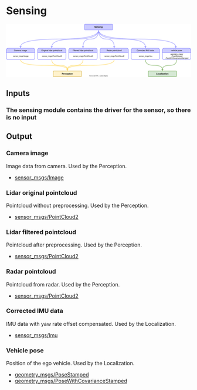 # Sensing

![Node diagram](images/Sensing-Bus-ODD-Architecture.drawio.svg)

## Inputs

### The sensing module contains the driver for the sensor, so there is no input

## Output

### Camera image

Image data from camera. Used by the Perception.

- [sensor_msgs/Image](https://docs.ros.org/en/noetic/api/sensor_msgs/html/msg/Image.html)

### Lidar original pointcloud

Pointcloud without preprocessing. Used by the Perception.

- [sensor_msgs/PointCloud2](https://docs.ros.org/en/noetic/api/sensor_msgs/html/msg/PointCloud2.html)

### Lidar filtered pointcloud

Pointcloud after preprocessing. Used by the Perception.

- [sensor_msgs/PointCloud2](https://docs.ros.org/en/noetic/api/sensor_msgs/html/msg/PointCloud2.html)

### Radar pointcloud

Pointcloud from radar. Used by the Perception.

- [sensor_msgs/PointCloud2](https://docs.ros.org/en/noetic/api/sensor_msgs/html/msg/PointCloud2.html)

### Corrected IMU data

IMU data with yaw rate offset compensated. Used by the Localization.

- [sensor_msgs/Imu](https://docs.ros.org/en/noetic/api/sensor_msgs/html/msg/Imu.html)

### Vehicle pose

Position of the ego vehicle. Used by the Localization.

- [geometry_msgs/PoseStamped](https://docs.ros.org/en/noetic/api/geometry_msgs/html/msg/PoseStamped.html)
- [geometry_msgs/PoseWithCovarianceStamped](https://docs.ros.org/en/noetic/api/geometry_msgs/html/msg/PoseWithCovarianceStamped.html)
